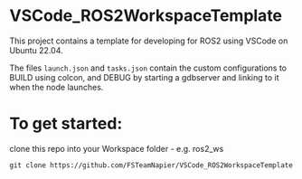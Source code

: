 # VSCode_ROS2WorkspaceTemplate
This project contains a template for developing for ROS2 using VSCode on Ubuntu 22.04.  

The files `launch.json` and `tasks.json` contain the custom configurations to BUILD using colcon, and DEBUG by starting a gdbserver and linking to it when the node launches.  

# To get started:
clone this repo into your Workspace folder - e.g. ros2_ws

``git clone https://github.com/FSTeamNapier/VSCode_ROS2WorkspaceTemplate``

